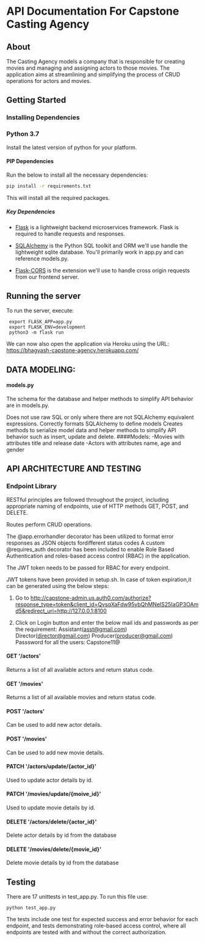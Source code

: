 
# API Documentation For Capstone Casting Agency

## About
The Casting Agency models a company that is responsible for creating movies and managing and assigning actors to those movies. 
The application aims at streamlining and simplifying the process of CRUD operations for actors and movies.


## Getting Started

### Installing Dependencies 

### Python 3.7
Install the latest version of python for your platform.

#### PIP Dependencies

Run the below to install all the necessary dependencies:

```bash
pip install -r requirements.txt
```

This will install all the required packages.

##### Key Dependencies

- [Flask](http://flask.pocoo.org/)  is a lightweight backend microservices framework. Flask is required to handle requests and responses.

- [SQLAlchemy](https://www.sqlalchemy.org/) is the Python SQL toolkit and ORM we'll use handle the lightweight sqlite database. You'll primarily work in app.py and can reference models.py. 

- [Flask-CORS](https://flask-cors.readthedocs.io/en/latest/#) is the extension we'll use to handle cross origin requests from our frontend server. 

## Running the server

To run the server, execute:
```
 export FLASK_APP=app.py
 export FLASK_ENV=development
 python3 -m flask run
 ```
We can now also open the application via Heroku using the URL:
https://bhagyash-capstone-agency.herokuapp.com/


## DATA MODELING:
#### models.py
The schema for the database and helper methods to simplify API behavior are in models.py.

Does not use raw SQL or only where there are not SQLAlchemy equivalent expressions.
Correctly formats SQLAlchemy to define models
Creates methods to serialize model data and helper methods to simplify API behavior such as insert, update and delete.
####Models:
-Movies with attributes title and release date
-Actors with attributes name, age and gender

## API ARCHITECTURE AND TESTING
### Endpoint Library

RESTful principles are followed throughout the project, including appropriate naming of endpoints, use of HTTP methods GET, POST, and DELETE.

Routes perform CRUD operations.

The @app.errorhandler decorator has been utilized to format error responses as JSON objects fordifferent status codes
 A custom @requires_auth decorator has been included to enable Role Based Authentication and roles-based access control (RBAC) in the application.
 
The JWT token needs to be passed for RBAC for every endpoint.

JWT tokens have been provided in setup.sh.
In case of token expiration,it can be generated using the below steps:
1. Go to http://capstone-admin.us.auth0.com/authorize?response_type=token&client_id=QvsqXaFdw95ybQhMNelS25IaGP3OAmd5&redirect_uri=http://127.0.0.1:8100

2. Click on Login button and enter the below mail ids and passwords as per the requirement:
Assistant(asst@gmail.com)
Director(director@gmail.com)
Producer(producer@gmail.com)
Passsword for all the users: Capstone11@



#### GET '/actors'
Returns a list of all available actors and return status code.
#### GET '/movies'
Returns a list of all available movies and return status code.
#### POST '/actors'
Can be used to add new actor details.
#### POST '/movies'
Can be used to add new movie details.
#### PATCH '/actors/update/{actor_id}'
Used to update actor details by id.
#### PATCH '/movies/update/{moive_id}'
Used to update movie details by id.
#### DELETE '/actors/delete/{actor_id}'
Delete actor details by id from the database
#### DELETE '/movies/delete/{movie_id}'
Delete movie details by id from the database

## Testing
There are 17 unittests in test_app.py. To run this file use:
```
python test_app.py
```
The tests include one test for expected success and error behavior for each endpoint, and tests demonstrating role-based access control, 
where all endpoints are tested with and without the correct authorization.
